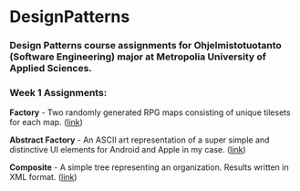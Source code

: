 # DesignPatterns

### Design Patterns course assignments for Ohjelmistotuotanto (Software Engineering) major at Metropolia University of Applied Sciences.

### Week 1 Assignments:
**Factory** - Two randomly generated RPG maps consisting of unique tilesets for each map. ([link](https://github.com/TonyKarlin/DesignPatterns/tree/main/Factory))

**Abstract Factory** - An ASCII art representation of a super simple and distinctive UI elements for Android and Apple in my case. ([link](https://github.com/TonyKarlin/DesignPatterns/tree/main/AbstractFactory))

**Composite** - A simple tree representing an organization. Results written in XML format. ([link](https://github.com/TonyKarlin/DesignPatterns/tree/main/Composite))

